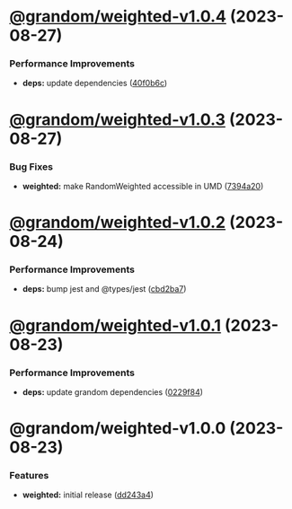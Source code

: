 # [@grandom/weighted-v1.0.4](https://github.com/grandom-library/grandom-js/compare/@grandom/weighted-v1.0.3...@grandom/weighted-v1.0.4) (2023-08-27)


### Performance Improvements

* **deps:** update dependencies ([40f0b6c](https://github.com/grandom-library/grandom-js/commit/40f0b6c138a5c2741b11190ef2d79c6960d395f4))

# [@grandom/weighted-v1.0.3](https://github.com/grandom-library/grandom-js/compare/@grandom/weighted-v1.0.2...@grandom/weighted-v1.0.3) (2023-08-27)


### Bug Fixes

* **weighted:** make RandomWeighted accessible in UMD ([7394a20](https://github.com/grandom-library/grandom-js/commit/7394a204c2208f99baeca937bcc4d94baa0c69a7))

# [@grandom/weighted-v1.0.2](https://github.com/grandom-library/grandom-js/compare/@grandom/weighted-v1.0.1...@grandom/weighted-v1.0.2) (2023-08-24)


### Performance Improvements

* **deps:** bump jest and @types/jest ([cbd2ba7](https://github.com/grandom-library/grandom-js/commit/cbd2ba75068f3f485b735e4fbc4bb9cd6fd3b098))

# [@grandom/weighted-v1.0.1](https://github.com/grandom-library/grandom-js/compare/@grandom/weighted-v1.0.0...@grandom/weighted-v1.0.1) (2023-08-23)


### Performance Improvements

* **deps:** update grandom dependencies ([0229f84](https://github.com/grandom-library/grandom-js/commit/0229f84ff7cf0a7d05b77f33767c108e4b1b4d4f))

# @grandom/weighted-v1.0.0 (2023-08-23)


### Features

* **weighted:** initial release ([dd243a4](https://github.com/grandom-library/grandom-js/commit/dd243a4e235b29a70a61e49069b811928ecc5d33))
